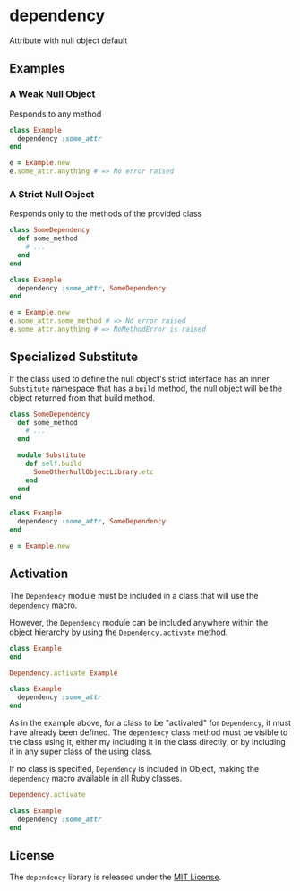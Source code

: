 # dependency

Attribute with null object default

## Examples

### A Weak Null Object

Responds to any method

```ruby
class Example
  dependency :some_attr
end

e = Example.new
e.some_attr.anything # => No error raised
```

### A Strict Null Object

Responds only to the methods of the provided class

```ruby
class SomeDependency
  def some_method
    # ...
  end
end

class Example
  dependency :some_attr, SomeDependency
end

e = Example.new
e.some_attr.some_method # => No error raised
e.some_attr.anything # => NoMethodError is raised
```

## Specialized Substitute

If the class used to define the null object's strict interface has an inner `Substitute` namespace that has a `build` method, the null object will be the object returned from that build method.

```ruby
class SomeDependency
  def some_method
    # ...
  end

  module Substitute
    def self.build
      SomeOtherNullObjectLibrary.etc
    end
  end
end

class Example
  dependency :some_attr, SomeDependency
end

e = Example.new
```

## Activation

The `Dependency` module must be included in a class that will use the `dependency` macro.

However, the `Dependency` module can be included anywhere within the object hierarchy by using the `Dependency.activate` method.

```Ruby
class Example
end

Dependency.activate Example

class Example
  dependency :some_attr
end
```

As in the example above, for a class to be "activated" for `Dependency`, it must have already been defined. The `dependency` class method must be visible to the class using it, either my including it in the class directly, or by including it in any super class of the using class.

If no class is specified, `Dependency` is included in Object, making the `dependency` macro available in all Ruby classes.

```Ruby
Dependency.activate

class Example
  dependency :some_attr
end
```

## License

The `dependency` library is released under the [MIT License](https://github.com/obsidian-btc/dependency/blob/master/MIT-License.txt).
